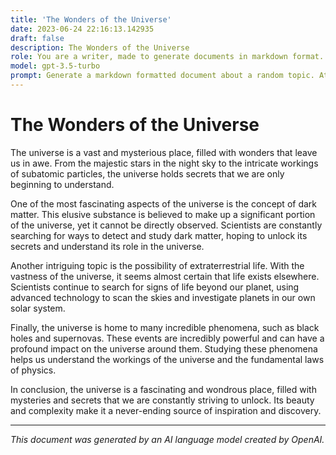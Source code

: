 ```yaml
---
title: 'The Wonders of the Universe'
date: 2023-06-24 22:16:13.142935
draft: false
description: The Wonders of the Universe
role: You are a writer, made to generate documents in markdown format. It is very important that all of the documents you generate are in valid markdown format.
model: gpt-3.5-turbo
prompt: Generate a markdown formatted document about a random topic. At the bottom, include a disclaimer explaining that the document was generated by you. The first line of the document should be the title. Make sure that the entire document is in proper markdown format, using a mix of various tags to make the document visually appealing.
---
```


# The Wonders of the Universe

The universe is a vast and mysterious place, filled with wonders that leave us in awe. From the majestic stars in the night sky to the intricate workings of subatomic particles, the universe holds secrets that we are only beginning to understand.

One of the most fascinating aspects of the universe is the concept of dark matter. This elusive substance is believed to make up a significant portion of the universe, yet it cannot be directly observed. Scientists are constantly searching for ways to detect and study dark matter, hoping to unlock its secrets and understand its role in the universe.

Another intriguing topic is the possibility of extraterrestrial life. With the vastness of the universe, it seems almost certain that life exists elsewhere. Scientists continue to search for signs of life beyond our planet, using advanced technology to scan the skies and investigate planets in our own solar system.

Finally, the universe is home to many incredible phenomena, such as black holes and supernovas. These events are incredibly powerful and can have a profound impact on the universe around them. Studying these phenomena helps us understand the workings of the universe and the fundamental laws of physics.

In conclusion, the universe is a fascinating and wondrous place, filled with mysteries and secrets that we are constantly striving to unlock. Its beauty and complexity make it a never-ending source of inspiration and discovery.

---

*This document was generated by an AI language model created by OpenAI.*